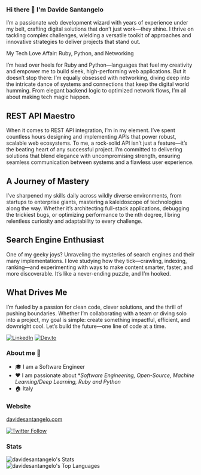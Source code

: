 ### Hi there 👋 I'm Davide Santangelo

I’m a passionate web development wizard with years of experience under my belt, crafting digital solutions that don’t just work—they shine. I thrive on tackling complex challenges, wielding a versatile toolkit of approaches and innovative strategies to deliver projects that stand out.

My Tech Love Affair: Ruby, Python, and Networking

I’m head over heels for Ruby and Python—languages that fuel my creativity and empower me to build sleek, high-performing web applications. But it doesn’t stop there: I’m equally obsessed with networking, diving deep into the intricate dance of systems and connections that keep the digital world humming. From elegant backend logic to optimized network flows, I’m all about making tech magic happen.

## REST API Maestro

When it comes to REST API integration, I’m in my element. I’ve spent countless hours designing and implementing APIs that power robust, scalable web ecosystems. To me, a rock-solid API isn’t just a feature—it’s the beating heart of any successful project. I’m committed to delivering solutions that blend elegance with uncompromising strength, ensuring seamless communication between systems and a flawless user experience.

## A Journey of Mastery

I’ve sharpened my skills daily across wildly diverse environments, from startups to enterprise giants, mastering a kaleidoscope of technologies along the way. Whether it’s architecting full-stack applications, debugging the trickiest bugs, or optimizing performance to the nth degree, I bring relentless curiosity and adaptability to every challenge.

## Search Engine Enthusiast

One of my geeky joys? Unraveling the mysteries of search engines and their many implementations. I love studying how they tick—crawling, indexing, ranking—and experimenting with ways to make content smarter, faster, and more discoverable. It’s like a never-ending puzzle, and I’m hooked.

## What Drives Me

I’m fueled by a passion for clean code, clever solutions, and the thrill of pushing boundaries. Whether I’m collaborating with a team or diving solo into a project, my goal is simple: create something impactful, efficient, and downright cool. Let’s build the future—one line of code at a time.


<p> <a href="https://www.linkedin.com/in/davidesantangelo/" target="_blank"><img alt="LinkedIn" src="https://img.shields.io/badge/linkedin-%230077B5.svg?&style=for-the-badge&logo=linkedin&logoColor=white" /></a>  <a href="https://dev.to/daviducolo" target="_blank"><img alt="Dev.to" src="https://img.shields.io/badge/dev.to-0A0A0A?style=for-the-badge&logo=dev.to&logoColor=white" /></a> 
</p>

### About me :rocket:
- 🎓 I am a Software Engineer
- ❤️ I am passionate about **Software Engineering, Open-Source, Machine Learning/Deep Learning, Ruby and Python* 
- 🏠 Italy

### Website

[davidesantangelo.com](https://davidesantangelo.com)


[![Twitter Follow][twitter-image]](https://twitter.com/daviducolo)

### Stats

![davidesantangelo's Stats](https://github-readme-stats.vercel.app/api?username=davidesantangelo&theme=vue-dark&show_icons=true&hide_border=false&count_private=true)
<br>
![davidesantangelo's Top Languages](https://github-readme-stats.vercel.app/api/top-langs/?username=davidesantangelo&theme=vue-dark&show_icons=true&hide_border=false&layout=compact)
<br>
<br>

[twitter-image]: https://img.shields.io/twitter/follow/daviducolo?style=social
